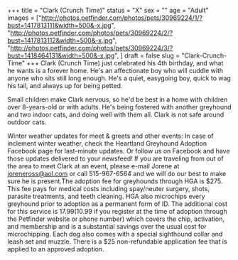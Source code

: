 +++
title = "Clark (Crunch Time)"
status = "X"
sex = ""
age = "Adult"
images = ["http://photos.petfinder.com/photos/pets/30969224/1/?bust=1417813111&width=500&-x.jpg",
"http://photos.petfinder.com/photos/pets/30969224/2/?bust=1417813112&width=500&-x.jpg",
"http://photos.petfinder.com/photos/pets/30969224/3/?bust=1418464131&width=500&-x.jpg",
]
draft = false
slug = "Clark-Crunch-Time"
+++
Clark (Crunch Time) just celebrated his 4th birthday, and what he wants is a forever home. He's an affectionate boy who will cuddle with anyone who sits still long enough. He's a quiet, easygoing boy, quick to wag his tail, and always up for being petted.

Small children make Clark nervous, so he'd be best in a home with children over 8-years-old or with adults. He's being fostered with another greyhound and two indoor cats, and doing well with them all. Clark is not safe around outdoor cats.

Winter weather updates for meet & greets and other events: In case of inclement winter weather, check the Heartland Greyhound Adoption Facebook page for last-minute updates. Or follow us on Facebook and have those updates delivered to your newsfeed!
If you are traveling from out of the area to meet Clark at an event, please e-mail Jorene at joreneross@aol.com or call 515-967-6564 and we will do our best to make sure he is present.The adoption fee for greyhounds through HGA is $275. This fee pays for medical costs including spay/neuter surgery, shots, parasite treatments, and teeth cleaning. HGA also microchips every greyhound prior to adoption as a permanent form of ID. The additional cost for this service is $17.99 ($10.99 if you register at the time of adoption through the Petfinder website or phone number) which covers the chip, activation, and membership and is a substantial savings over the usual cost for microchipping. Each dog also comes with a special sighthound collar and leash set and muzzle. There is a $25 non-refundable application fee that is applied to an approved adoption.
